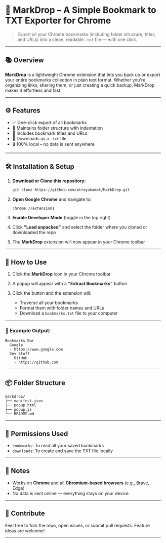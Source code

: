 # 🔖 MarkDrop – A Simple Bookmark to TXT Exporter for Chrome

> Export all your Chrome bookmarks (including folder structure, titles, and URLs) into a clean, readable `.txt` file — with one click.

---

## 📚 Overview

**MarkDrop** is a lightweight Chrome extension that lets you back up or export your entire bookmarks collection in plain text format. Whether you're organizing links, sharing them, or just creating a quick backup, MarkDrop makes it effortless and fast.

---

## ⚙️ Features

- ✅ One-click export of all bookmarks  
- 📁 Maintains folder structure with indentation  
- 🔗 Includes bookmark titles and URLs  
- 💾 Downloads as a `.txt` file  
- 🔒 100% local – no data is sent anywhere  

---

## 🛠️ Installation & Setup

1. **Download or Clone this repository:**
   ```bash
   git clone https://github.com/atreyakamat/MarkDrop.git
    ```

2. **Open Google Chrome** and navigate to:

   ```
   chrome://extensions
   ```

3. **Enable Developer Mode** (toggle in the top right)

4. Click **"Load unpacked"** and select the folder where you cloned or downloaded the repo

5. The **MarkDrop** extension will now appear in your Chrome toolbar

---

## 🚀 How to Use

1. Click the **MarkDrop** icon in your Chrome toolbar
2. A popup will appear with a **“Extract Bookmarks”** button
3. Click the button and the extension will:

   * Traverse all your bookmarks
   * Format them with folder names and URLs
   * Download a `bookmarks.txt` file to your computer

---

### 📄 Example Output:

```
Bookmarks Bar
  Google
  - https://www.google.com
  Dev Stuff
    GitHub
    - https://github.com
```

---

## 📦 Folder Structure

```
markdrop/
├── manifest.json
├── popup.html
├── popup.js
└── README.md
```

---

## 🔐 Permissions Used

* `bookmarks`: To read all your saved bookmarks
* `downloads`: To create and save the TXT file locally

---

## 📌 Notes

* Works on **Chrome** and all **Chromium-based browsers** (e.g., Brave, Edge)
* No data is sent online — everything stays on your device

---

## 🤝 Contribute

Feel free to fork the repo, open issues, or submit pull requests. Feature ideas are welcome!

---
